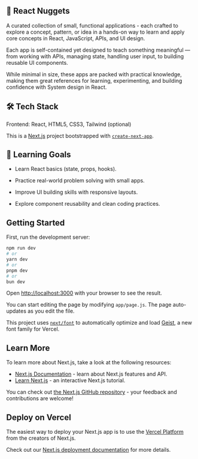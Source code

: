 

## 🚀 React Nuggets

A curated collection of small, functional applications - each crafted to explore a concept, pattern, or idea in a hands-on way to learn and apply core concepts in React, JavaScript, APIs, and UI design.

Each app is self-contained yet designed to teach something meaningful — from working with APIs, managing state, handling user input, to building reusable UI components.

While minimal in size, these apps are packed with practical knowledge, making them great references for learning, experimenting, and building confidence with System design in React. 

## 🛠️ Tech Stack

Frontend: React, HTML5, CSS3, Tailwind (optional)

This is a [Next.js](https://nextjs.org) project bootstrapped with [`create-next-app`](https://nextjs.org/docs/app/api-reference/cli/create-next-app).


## 📖 Learning Goals

- Learn React basics (state, props, hooks).

- Practice real-world problem solving with small apps.

- Improve UI building skills with responsive layouts.

- Explore component reusability and clean coding practices.

## Getting Started

First, run the development server:

```bash
npm run dev
# or
yarn dev
# or
pnpm dev
# or
bun dev
```

Open [http://localhost:3000](http://localhost:3000) with your browser to see the result.

You can start editing the page by modifying `app/page.js`. The page auto-updates as you edit the file.

This project uses [`next/font`](https://nextjs.org/docs/app/building-your-application/optimizing/fonts) to automatically optimize and load [Geist](https://vercel.com/font), a new font family for Vercel.

## Learn More

To learn more about Next.js, take a look at the following resources:

- [Next.js Documentation](https://nextjs.org/docs) - learn about Next.js features and API.
- [Learn Next.js](https://nextjs.org/learn) - an interactive Next.js tutorial.

You can check out [the Next.js GitHub repository](https://github.com/vercel/next.js) - your feedback and contributions are welcome!

## Deploy on Vercel

The easiest way to deploy your Next.js app is to use the [Vercel Platform](https://vercel.com/new?utm_medium=default-template&filter=next.js&utm_source=create-next-app&utm_campaign=create-next-app-readme) from the creators of Next.js.

Check out our [Next.js deployment documentation](https://nextjs.org/docs/app/building-your-application/deploying) for more details.
